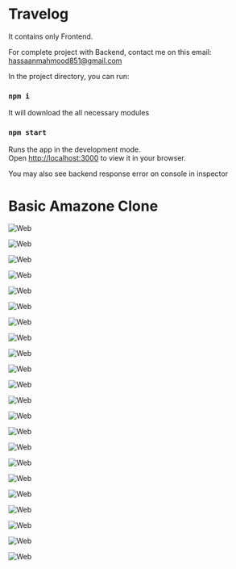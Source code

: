 
# Travelog 

It contains only Frontend.

For complete project with Backend, contact me on this email: hassaanmahmood851@gmail.com

In the project directory, you can run:

### `npm i`

It will download the all necessary modules

### `npm start`

Runs the app in the development mode.\
Open [http://localhost:3000](http://localhost:3000) to view it in your browser.

You may also see backend response error on console in inspector

# Basic Amazone Clone

![Web](pic/1.png)

![Web](pic/2.png)

![Web](pic/3.png)

![Web](pic/4.png)

![Web](pic/5.png)

![Web](pic/6.png)

![Web](pic/7.png)

![Web](pic/8.png)

![Web](pic/9.png)

![Web](pic/10.png)

![Web](pic/11.1.png)

![Web](pic/12.png)

![Web](pic/13.png)

![Web](pic/14.png)

![Web](pic/15.png)

![Web](pic/16.png)

![Web](pic/17.png)

![Web](pic/18.png)

![Web](pic/19.png)

![Web](pic/20.png)

![Web](pic/21.png)

![Web](pic/22.png)


